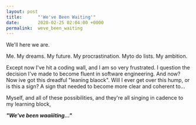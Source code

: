 ```yaml
---
layout: post
title:      "'We've Been Waiting'"
date:       2020-02-25 02:04:00 +0000
permalink:  weve_been_waiting
---
```



We'll here we are. 



Me.
My dreams.
My future.
My procrastination.
Myto do lists.
My ambition.

Except now I've hit a coding wall, and I am so very frustrated. I question the decision I've made to become fluent in software engineering. And now? Now ive got this dreadful "leaning blaock". Will I ever get over this hump, or is this a sign? A sign that needed to become more clear and coherent to...


Myself, and all of these possibilities, and they're all singing in cadence to my learning block,

***"We've been waaiiiting..."***
